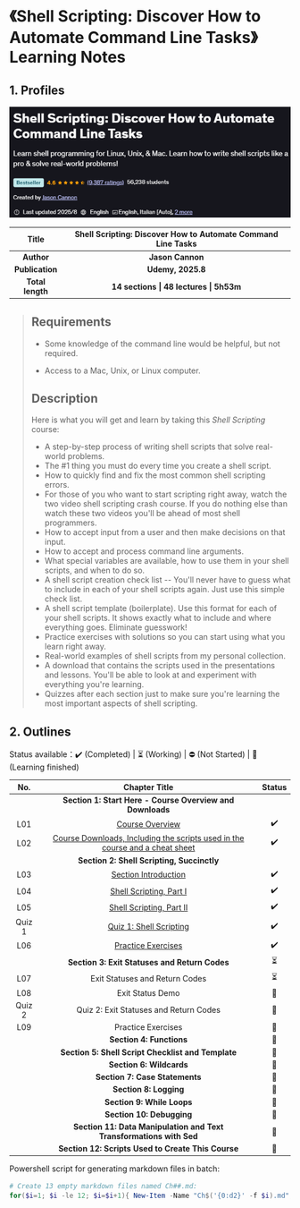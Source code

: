 # 《Shell Scripting: Discover How to Automate Command Line Tasks》Learning Notes



## 1. Profiles

![Redis 4.x Cookbook](assets/cover.png)

|    **Title**     | **Shell Scripting: Discover How to Automate Command Line Tasks** |
| :--------------: | :----------------------------------------------------------: |
|    **Author**    |                       **Jason Cannon**                       |
| **Publication**  |                      **Udemy, 2025.8**                       |
| **Total length** |           **14 sections \| 48 lectures \| 5h53m**            |

> ## Requirements
>
> - Some knowledge of the command line would be helpful, but not required.
>
> - Access to a Mac, Unix, or Linux computer.
>
> ## Description
>
> Here is what you will get and learn by taking this *Shell Scripting* course:
>
> - A step-by-step process of writing shell scripts that solve real-world problems.
>- The #1 thing you must do every time you create a shell script.
> - How to quickly find and fix the most common shell scripting errors.
>- For those of you who want to start scripting right away, watch the two video shell scripting crash course. If you do nothing else than watch these two videos you'll be ahead of most shell programmers.
> - How to accept input from a user and then make decisions on that input.
>- How to accept and process command line arguments.
> - What special variables are available, how to use them in your shell scripts, and when to do so.
>- A shell script creation check list -- You'll never have to guess what to include in each of your shell scripts again. Just use this simple check list.
> - A shell script template (boilerplate). Use this format for each of your shell scripts. It shows exactly what to include and where everything goes. Eliminate guesswork!
>- Practice exercises with solutions so you can start using what you learn right away.
> - Real-world examples of shell scripts from my personal collection.
>- A download that contains the scripts used in the presentations and lessons. You'll be able to look at and experiment with everything you're learning.
> - Quizzes after each section just to make sure you're learning the most important aspects of shell scripting.
>



## 2. Outlines

Status available：:heavy_check_mark: (Completed) | :hourglass_flowing_sand: (Working) | :no_entry: (Not Started) | :orange_book: (Learning finished)

|  No.   |                        Chapter Title                         |          Status          |
| :----: | :----------------------------------------------------------: | :----------------------: |
|        |  **Section 1: Start Here - Course Overview and Downloads**   |                          |
|  L01   | [Course Overview](./S01_start_here_course_overview_and_downloads/S01L01_course_overview.md) |    :heavy_check_mark:    |
|  L02   | [Course Downloads, Including the scripts used in the course and a cheat sheet](./S01_start_here_course_overview_and_downloads/S01L02_course_downloads_including_the_scripts_used_in_the_course_and_a_cheat_sheet.md) |    :heavy_check_mark:    |
|        |          **Section 2: Shell Scripting, Succinctly**          |                          |
|  L03   | [Section Introduction](./S02_shell_scripting_succinctly/S02L03_section_introduction.md) |    :heavy_check_mark:    |
|  L04   | [Shell Scripting, Part I](./S02_shell_scripting_succinctly/S02L04_shell_scripting_part_i.md) |    :heavy_check_mark:    |
|  L05   | [Shell Scripting, Part II](./S02_shell_scripting_succinctly/S02L05_shell_scripting_part_ii.md) |    :heavy_check_mark:    |
| Quiz 1 | [Quiz 1: Shell Scripting](./S02_shell_scripting_succinctly/Quiz1_shell_scripting.md) |    :heavy_check_mark:    |
|  L06   | [Practice Exercises](./S02_shell_scripting_succinctly/S02L06_practice_exercises.md) |    :heavy_check_mark:    |
|        |        **Section 3: Exit Statuses and Return Codes**         | :hourglass_flowing_sand: |
|  L07   |                Exit Statuses and Return Codes                | :hourglass_flowing_sand: |
|  L08   |                       Exit Status Demo                       |      :orange_book:       |
| Quiz 2 |            Quiz 2: Exit Statuses and Return Codes            |      :orange_book:       |
|  L09   |                      Practice Exercises                      |      :orange_book:       |
|        |                   **Section 4: Functions**                   |      :orange_book:       |
|        |      **Section 5: Shell Script Checklist and Template**      |      :orange_book:       |
|        |                   **Section 6: Wildcards**                   |      :orange_book:       |
|        |                **Section 7: Case Statements**                |      :orange_book:       |
|        |                    **Section 8: Logging**                    |      :orange_book:       |
|        |                  **Section 9: While Loops**                  |      :orange_book:       |
|        |                  **Section 10: Debugging**                   |      :orange_book:       |
|        | **Section 11: Data Manipulation and Text Transformations with Sed** |      :orange_book:       |
|        |      **Section 12: Scripts Used to Create This Course**      |      :orange_book:       |



Powershell script for generating markdown files in batch:

```powershell
# Create 13 empty markdown files named Ch##.md:
for($i=1; $i -le 12; $i=$i+1){ New-Item -Name "Ch$('{0:d2}' -f $i).md"; }
```

 

